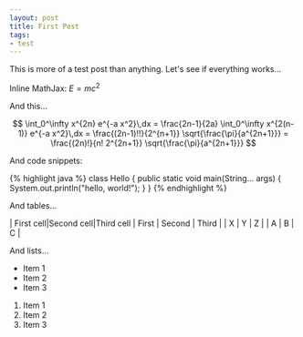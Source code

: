 ```yaml
---
layout: post
title: First Post
tags:
- test
---
```


This is more of a test post than anything. Let's see if everything works...

Inline MathJax: $E = mc^2$

And this...

$$
\int_0^\infty x^{2n} e^{-a x^2}\,dx
= \frac{2n-1}{2a} \int_0^\infty x^{2(n-1)} e^{-a x^2}\,dx
= \frac{(2n-1)!!}{2^{n+1}} \sqrt{\frac{\pi}{a^{2n+1}}}
= \frac{(2n)!}{n! 2^{2n+1}} \sqrt{\frac{\pi}{a^{2n+1}}}
$$

And code snippets:

{% highlight java %}
class Hello {
    public static void main(String... args) {
        System.out.println("hello, world!");
    }
}
{% endhighlight %}

And tables...

| First cell|Second cell|Third cell
| First | Second | Third |
| X | Y | Z |
| A | B | C |

And lists...

- Item 1
- Item 2
- Item 3

1. Item 1
2. Item 2
3. Item 3

